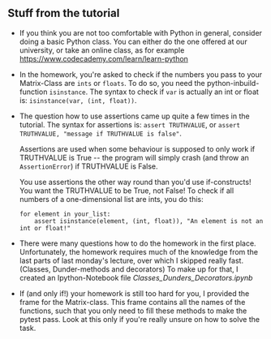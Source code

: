 ## Stuff from the tutorial

* If you think you are not too comfortable with Python in general, consider doing a basic Python class. You can either do the one offered at our university, or take an online class, as for example https://www.codecademy.com/learn/learn-python


* In the homework, you're asked to check if the numbers you pass to your Matrix-Class are `ints` or `floats`. To do so, you need the python-inbuild-function `isinstance`. The syntax to check if `var` is actually an int or float is: `isinstance(var, (int, float))`.


* The question how to use assertions came up quite a few times in the tutorial. The syntax for assertions is: `assert TRUTHVALUE`, or `assert TRUTHVALUE, "message if TRUTHVALUE is false"`.   

    Assertions are used when some behaviour is supposed to only work if TRUTHVALUE is True -- the program will simply crash (and throw an `AssertionError`) if TRUTHVALUE is False.

    You use assertions the other way round than you'd use if-constructs! You want the TRUTHVALUE to be True, not False! To check if all numbers of a one-dimensional list are ints, you do this:

    ```
    for element in your_list:
        assert isinstance(element, (int, float)), "An element is not an int or float!"
    ```

* There were many questions how to do the homework in the first place. Unfortunately, the homework requires much of the knowledge from the last parts of last monday's lecture, over which I skipped really fast. (Classes, Dunder-methods and decorators) To make up for that, I created an Ipython-Notebook file *Classes_Dunders_Decorators.ipynb*


* If (and only if!) your homework is still too hard for you, I provided the frame for the Matrix-class. This frame contains all the names of the functions, such that you only need to fill these methods to make the pytest pass. Look at this only if you're really unsure on how to solve the task.
